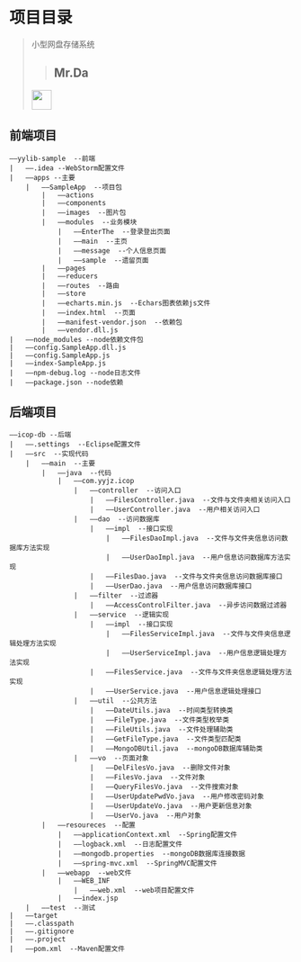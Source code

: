 # 项目目录

> 小型网盘存储系统
> >## **Mr.Da**
> <img src="http://i.imgur.com/zinCKRK.png" width="" height="35"/>
>

## 前端项目

	——yylib-sample  --前端
	|	——.idea --WebStorm配置文件
	|	——apps --主要
		|	——SampleApp  --项目包
			|	——actions 
			|	——components
			|	——images  --图片包
			|	——modules  --业务模块
				|	——EnterThe  --登录登出页面
				|	——main  --主页
				|	——message  --个人信息页面
				|	——sample  --遗留页面
			|	——pages
			|	——reducers
			|	——routes  --路由
			|	——store
			|	——echarts.min.js  --Echars图表依赖js文件
			|	——index.html  --页面
			|	——manifest-vendor.json  --依赖包
			|	——vendor.dll.js
	|	——node_modules --node依赖文件包
	|	——config.SampleApp.dll.js 
	|	——config.SampleApp.js
	|	——index-SampleApp.js
	|	——npm-debug.log --node日志文件
	|	——package.json --node依赖

## 后端项目

	——icop-db --后端
	|   ——.settings  --Eclipse配置文件
	|   ——src  --实现代码
		|	——main  --主要
			|	——java  --代码
				|	——com.yyjz.icop
					|	——controller  --访问入口
						|	——FilesController.java  --文件与文件夹相关访问入口
						|	——UserController.java  --用户相关访问入口
					|	——dao  --访问数据库
						|	——impl  --接口实现
							|	——FilesDaoImpl.java  --文件与文件夹信息访问数据库方法实现
							|	——UserDaoImpl.java  --用户信息访问数据库方法实现
						|	——FilesDao.java  --文件与文件夹信息访问数据库接口
						|	——UserDao.java  --用户信息访问数据库接口
					|	——filter  --过滤器
						|	——AccessControlFilter.java  --异步访问数据过滤器
					|	——service  --逻辑实现
						|	——impl  --接口实现
							|	——FilesServiceImpl.java  --文件与文件夹信息逻辑处理方法实现
							|	——UserServiceImpl.java  --用户信息逻辑处理方法实现
						|	——FilesService.java  --文件与文件夹信息逻辑处理方法实现
						|	——UserService.java  --用户信息逻辑处理接口					
					|	——util  --公共方法
						|	——DateUtils.java  --时间类型转换类
						|	——FileType.java  --文件类型枚举类
						|	——FileUtils.java  --文件处理辅助类
						|	——GetFileType.java  --文件类型匹配类
						|	——MongoDBUtil.java  --mongoDB数据库辅助类
					|	——vo  --页面对象
						|	——DelFilesVo.java  --删除文件对象
						|	——FilesVo.java  --文件对象
						|	——QueryFilesVo.java  --文件搜索对象
						|	——UserUpdatePwdVo.java  --用户修改密码对象
						|	——UserUpdateVo.java  --用户更新信息对象
						|	——UserVo.java  --用户对象
			|	——resoureces  --配置
				|	——applicationContext.xml  --Spring配置文件
				|	——logback.xml  --日志配置文件
				|	——mongodb.properties  --mongoDB数据库连接数据
				|	——spring-mvc.xml  --SpringMVC配置文件
			|	——webapp  --web文件
				|	——WEB_INF
					|	——web.xml  --web项目配置文件
				|	——index.jsp
		|   ——test  --测试
	|   ——target
	|	——.classpath
	|	——.gitignore
	|	——.project
	|	——pom.xml  --Maven配置文件
